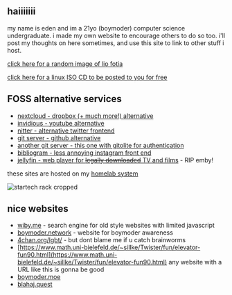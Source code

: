 ## haiiiiiii
my name is eden and im a 21yo (boymoder) computer science undergraduate. i made my own website to encourage others to do so too.
i'll post my thoughts on here sometimes, and use this site to link to other stuff i host.

[click here for a random image of lio fotia](https://eda.gay/random?tags=lio_fotia)

[click here for a linux ISO CD to be posted to you for free](https://eda.gay/isocd)

## FOSS alternative services

- [nextcloud - dropbox (+ much more!) alternative](https://nc.eda.gay)
- [invidious - youtube alternative](https://invidious.eda.gay)
- [nitter - alternative twitter frontend](https://nitter.eda.gay)
- [git server - github alternative](https://git.eda.gay/)
- [another git server - this one with gitolite for authentication](https://cgit.eda.gay/gitolite-cgit-docker.git/about/)
- [bibliogram - less annoying instagram front end](https://bibliogram.eda.gay/applysettings/c8009ec7533d542a90bb1d41563435c1)
- [jellyfin - web player for ~~legally downloaded~~ TV and films](https://jellyfin.eda.gay) - RIP emby!

these sites are hosted on my [homelab system](https://eda.gay/thought?id=5#servers+and+switches)

![startech rack cropped](https://eda.gay/img/IMG_20220811_133224877_HDR_crop.jpg?h=300&w=5000)

## nice websites
- [wiby.me](http://wiby.me/) - search engine for old style websites with limited javascript
- [boymoder.network](https://boymoder.network/) - website for boymoder awareness
- [4chan.org/lgbt/](https://boards.4channel.org/lgbt/) - but dont blame me if u catch brainworms
- [https://www.math.uni-bielefeld.de/~sillke/Twister/fun/elevator-fun90.html](https://www.math.uni-bielefeld.de/~sillke/Twister/fun/elevator-fun90.html) any website with a URL like this is gonna be good
- [boymoder.moe](https://nyaomidev.github.io/boymoder.moe/)
- [blahaj.quest](https://blahaj.quest/)


